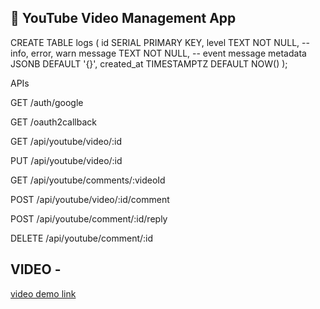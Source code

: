 ## 🔗 YouTube Video Management App

CREATE TABLE logs (
  id SERIAL PRIMARY KEY,
  level TEXT NOT NULL,   -- info, error, warn
  message TEXT NOT NULL,     -- event message
  metadata JSONB DEFAULT '{}',
  created_at TIMESTAMPTZ DEFAULT NOW()
);

APIs

GET /auth/google

GET /oauth2callback

GET /api/youtube/video/:id

PUT /api/youtube/video/:id

GET /api/youtube/comments/:videoId

POST /api/youtube/video/:id/comment

POST /api/youtube/comment/:id/reply

DELETE /api/youtube/comment/:id


## VIDEO - 

[video demo link](https://drive.google.com/file/d/1DMCqv7sMaWlrYQjdDEq7ZnkBm0geUioz/view?usp=sharing)
